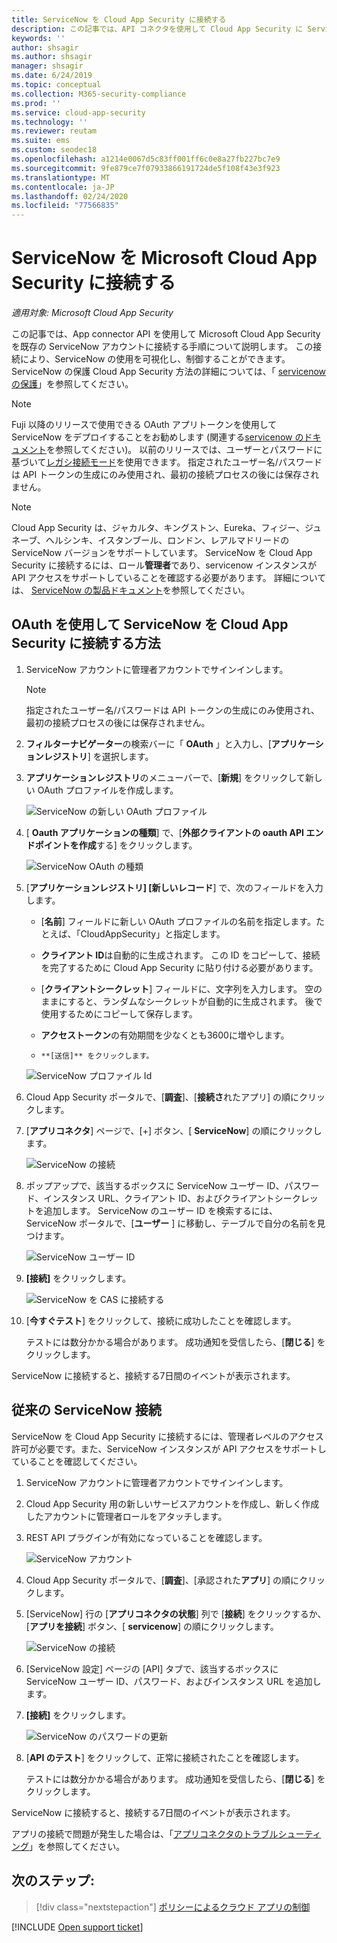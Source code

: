 ```yaml
---
title: ServiceNow を Cloud App Security に接続する
description: この記事では、API コネクタを使用して Cloud App Security に ServiceNow アプリを接続し、使用状況を表示および制御する方法について説明します。
keywords: ''
author: shsagir
ms.author: shsagir
manager: shsagir
ms.date: 6/24/2019
ms.topic: conceptual
ms.collection: M365-security-compliance
ms.prod: ''
ms.service: cloud-app-security
ms.technology: ''
ms.reviewer: reutam
ms.suite: ems
ms.custom: seodec18
ms.openlocfilehash: a1214e0067d5c83ff001ff6c0e8a27fb227bc7e9
ms.sourcegitcommit: 9fe879ce7f07933866191724de5f108f43e3f923
ms.translationtype: MT
ms.contentlocale: ja-JP
ms.lasthandoff: 02/24/2020
ms.locfileid: "77566835"
---
```

# <a name="connect-servicenow-to-microsoft-cloud-app-security"></a>ServiceNow を Microsoft Cloud App Security に接続する

*適用対象: Microsoft Cloud App Security*

この記事では、App connector API を使用して Microsoft Cloud App Security を既存の ServiceNow アカウントに接続する手順について説明します。 この接続により、ServiceNow の使用を可視化し、制御することができます。 ServiceNow の保護 Cloud App Security 方法の詳細については、「 [servicenow の保護](protect-servicenow.md)」を参照してください。

> [!NOTE]
> Fuji 以降のリリースで使用できる OAuth アプリトークンを使用して ServiceNow をデプロイすることをお勧めします (関連する[servicenow のドキュメント](https://wiki.servicenow.com/index.php?title=OAuth_Applications#gsc.tab=0)を参照してください)。
> 以前のリリースでは、ユーザーとパスワードに基づいて[レガシ接続モード](#legacy-servicenow-connection)を使用できます。 指定されたユーザー名/パスワードは API トークンの生成にのみ使用され、最初の接続プロセスの後には保存されません。

> [!NOTE]
> Cloud App Security は、ジャカルタ、キングストン、Eureka、フィジー、ジュネーブ、ヘルシンキ、イスタンブール、ロンドン、レアルマドリードの ServiceNow バージョンをサポートしています。 ServiceNow を Cloud App Security に接続するには、ロール**管理者**であり、servicenow インスタンスが API アクセスをサポートしていることを確認する必要があります。  詳細については、 [ServiceNow の製品ドキュメント](https://wiki.servicenow.com/index.php?title=Base_System_Roles#gsc.tab=0)を参照してください。

## <a name="how-to-connect-servicenow-to-cloud-app-security-using-oauth"></a>OAuth を使用して ServiceNow を Cloud App Security に接続する方法

1. ServiceNow アカウントに管理者アカウントでサインインします。

    > [!NOTE]
    > 指定されたユーザー名/パスワードは API トークンの生成にのみ使用され、最初の接続プロセスの後には保存されません。

2. **フィルターナビゲーター**の検索バーに「 **OAuth** 」と入力し、[**アプリケーションレジストリ**] を選択します。

3. **アプリケーションレジストリ**のメニューバーで、[**新規**] をクリックして新しい OAuth プロファイルを作成します。

    ![ServiceNow の新しい OAuth プロファイル](media/servicenow-app-registry.png)

4. [ **Oauth アプリケーションの種類**] で、[**外部クライアントの oauth API エンドポイントを作成**する] をクリックします。

    ![ServiceNow OAuth の種類](media/servicenow-oauth-app-type.png)

5. [**アプリケーションレジストリ] [新しいレコード**] で、次のフィールドを入力します。

    - [**名前**] フィールドに新しい OAuth プロファイルの名前を指定します。たとえば、「CloudAppSecurity」と指定します。

    - **クライアント ID**は自動的に生成されます。 この ID をコピーして、接続を完了するために Cloud App Security に貼り付ける必要があります。

    - [**クライアントシークレット**] フィールドに、文字列を入力します。 空のままにすると、ランダムなシークレットが自動的に生成されます。 後で使用するためにコピーして保存します。

    - **アクセストークン**の有効期間を少なくとも3600に増やします。

    - 
          **[送信]** をクリックします。

    ![ServiceNow プロファイル Id](media/servicenow-profile-ids.png)

6. Cloud App Security ポータルで、[**調査**]、[**接続さ**れたアプリ] の順にクリックします。

7. [**アプリコネクタ**] ページで、[+] ボタン、[ **ServiceNow**] の順にクリックします。

    ![ServiceNow の接続](media/connect-servicenow.png "ServiceNow の接続")

8. ポップアップで、該当するボックスに ServiceNow ユーザー ID、パスワード、インスタンス URL、クライアント ID、およびクライアントシークレットを追加します。 ServiceNow のユーザー ID を検索するには、ServiceNow ポータルで、[**ユーザー** ] に移動し、テーブルで自分の名前を見つけます。

    ![ServiceNow ユーザー ID](media/servicenow-userid.png)

9. **[接続]** をクリックします。

    ![ServiceNow を CAS に接続する](media/servicenow-portal-connect.png "ポータルでの ServiceNow 接続")

10. [**今すぐテスト**] をクリックして、接続に成功したことを確認します。

    テストには数分かかる場合があります。 成功通知を受信したら、[**閉じる**] をクリックします。

ServiceNow に接続すると、接続する7日間のイベントが表示されます。

## <a name="legacy-servicenow-connection"></a>従来の ServiceNow 接続

ServiceNow を Cloud App Security に接続するには、管理者レベルのアクセス許可が必要です。また、ServiceNow インスタンスが API アクセスをサポートしていることを確認してください。

1. ServiceNow アカウントに管理者アカウントでサインインします。

2. Cloud App Security 用の新しいサービスアカウントを作成し、新しく作成したアカウントに管理者ロールをアタッチします。

3. REST API プラグインが有効になっていることを確認します。

    ![ServiceNow アカウント](media/servicenow-account.png "ServiceNow アカウント")

4. Cloud App Security ポータルで、[**調査**]、[承認された**アプリ**] の順にクリックします。

5. [ServiceNow] 行の [**アプリコネクタの状態**] 列で [**接続**] をクリックするか、[**アプリを接続**] ボタン、[ **servicenow**] の順にクリックします。

   ![ServiceNow の接続](media/connect-servicenow.png "ServiceNow の接続")

6. [ServiceNow 設定] ページの [API] タブで、該当するボックスに ServiceNow ユーザー ID、パスワード、およびインスタンス URL を追加します。

7. **[接続]** をクリックします。

    ![ServiceNow のパスワードの更新](media/servicenow-update-password.png "ServiceNow のパスワードの更新")

8. [**API のテスト**] をクリックして、正常に接続されたことを確認します。

    テストには数分かかる場合があります。 成功通知を受信したら、[**閉じる**] をクリックします。

ServiceNow に接続すると、接続する7日間のイベントが表示されます。

アプリの接続で問題が発生した場合は、「[アプリコネクタのトラブルシューティング](troubleshooting-api-connectors-using-error-messages.md)」を参照してください。

## <a name="next-steps"></a>次のステップ:

> [!div class="nextstepaction"]
> [ポリシーによるクラウド アプリの制御](control-cloud-apps-with-policies.md)

[!INCLUDE [Open support ticket](includes/support.md)]

